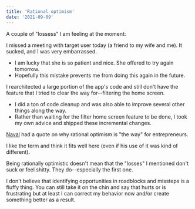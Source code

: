 ```yaml
---
title: 'Rational optimism'
date: '2021-09-09'
---
```


A couple of "lossess" I am feeling at the moment:

I missed a meeting with target user today (a friend to my wife and me). It sucked, and I was very embarrassed.
 * I am lucky that she is so patient and nice. She offered to try again tomorrow. 
 * Hopefully this mistake prevents me from doing this again in the future. 

I rearchitected a large portion of the app's code and still don't have the feature that I tried to clear the way for--filtering the home screen.
 * I did a ton of code cleanup and was also able to improve several other things along the way.
 * Rather than waiting for the filter home screen feature to be done, I took my own advice and shipped these incremental changes.

<a href="https://nav.al/optimism">Naval</a> had a quote on why rational optimism is "the way" for entrepreneurs. 

I like the term and think it fits well here (even if his use of it was kind of different).

Being rationally optimistic doesn't mean that the "losses" I mentioned don't suck or feel shitty. They do--especially the first one.

I don't believe that identifying opportunities in roadblocks and missteps is a fluffy thing. You can still take it on the chin and say that hurts or is frustrating but at least I can correct my behavior now and/or create something better as a result. 